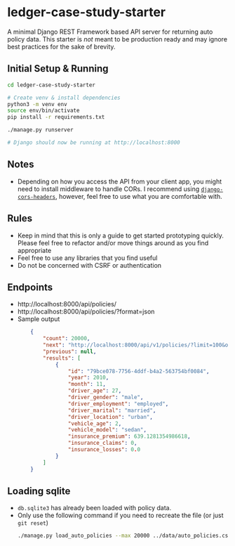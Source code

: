 # ledger-case-study-starter

A minimal Django REST Framework based API server for returning auto policy data. This starter is _not_ meant to be
production ready and may ignore best practices for the sake of brevity.

## Initial Setup & Running

```bash
cd ledger-case-study-starter

# Create venv & install dependencies
python3 -m venv env
source env/bin/activate
pip install -r requirements.txt

./manage.py runserver

# Django should now be running at http://localhost:8000
```

## Notes

* Depending on how you access the API from your client app, you might need to install middleware to handle CORs. I
  recommend using [`django-cors-headers`](https://pypi.org/project/django-cors-headers/), however, feel free to use what
  you are comfortable with.

## Rules

* Keep in mind that this is only a guide to get started prototyping quickly. Please feel free to refactor and/or move
  things around as you find appropriate
* Feel free to use any libraries that you find useful
* Do not be concerned with CSRF or authentication

## Endpoints

* http://localhost:8000/api/policies/
* http://localhost:8000/api/policies/?format=json
* Sample output
  ```json 
      {
          "count": 20000,
          "next": "http://localhost:8000/api/v1/policies/?limit=100&offset=100",
          "previous": null,
          "results": [
              {
                  "id": "79bce078-7756-4ddf-b4a2-563754bf0084",
                  "year": 2010,
                  "month": 11,
                  "driver_age": 27,
                  "driver_gender": "male",
                  "driver_employment": "employed",
                  "driver_marital": "married",
                  "driver_location": "urban",
                  "vehicle_age": 2,
                  "vehicle_model": "sedan",
                  "insurance_premium": 639.1281354986618,
                  "insurance_claims": 0,
                  "insurance_losses": 0.0
              }
          ]
      }
  ```

## Loading sqlite

* `db.sqlite3` has already been loaded with policy data.
* Only use the following command if you need to recreate the file (or just `git reset`)
    ```bash
    ./manage.py load_auto_policies --max 20000 ../data/auto_policies.csv
    ```